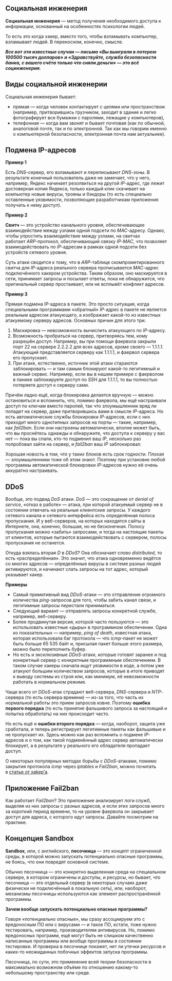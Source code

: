 
## **Социальная инженерия**

**Социальная инженерия** — метод получения необходимого доступа к информации, основанный на особенностях психологии людей.

То есть это когда хакер, вместо того, чтобы взламывать компьютер, взламывает людей. В переносном, конечно, смысле.

***Все вот эти известные случаи — письма «Вы выиграли в лотерею 100500 тысяч долларов» и «Здравствуйте, служба безопасности банка, с вашего счёта только что сняли деньги» — это всё социнженерия.***


## **Виды социальной инженерии**

Социальная инженерия бывает:

- прямая — когда человек контактирует с целями или пространством (например, притворившись грузчиком, заходит в здание и легко фотографирует все бумажки с паролями, лежащие у компьютеров),
- телефонная — когда вам звонят и бывает почтовая (как по обычной, аналоговой почте, так и по электронной. Так как мы говорим именно о компьютерной безопасности, электронная почта нам актуальнее).


## **Подмена IP-адресов**

**Пример 1**

Есть _DNS_-сервер, его взламывают и переписывают _DNS_-зоны. В результате конечный пользователь даже не замечает, что у него, например, Яндекс начинает резолвиться на другой _IP_-адрес, где лежит достоверная копия Яндекса, только каждый клик скачивает на компьютер новые вирусы, трояны и бэкдоры (то есть специально оставленные уязвимости, позволяющие разработчикам приложения получать к нему доступ).

**Пример 2**

**Свитч** — это устройство канального уровня, обеспечивающее взаимодействие между узлами одной подсети по _MAC_-адресу. Однако, чтобы упростить взаимодействие между узлами, на свитчах работает _ARP_-протокол, обеспечивающий связку _IP_-_MAC_, что позволяет взаимодействовать по _IP_-адресам в рамках одной подсети без устройств сетевого уровня.

Суть атаки сводится к тому, что в _ARP_-таблице скомпрометированного свитча для _IP_-адреса реального сервера прописывается _MAC_-адрес подключённого хакером устройства. Таким образом, оно маскируется в сети, принимает запросы и посылает ответы, пока не обнаружится, что оригинальный сервер простаивает, или не всплывёт конфликт адресов.

**Пример 3**

Прямая подмена IP-адреса в пакете. Это просто ситуация, когда специальными программами «обратный» _IP_-адрес в пакете не является реальным адресом атакующего, а изображает какой-то из известных атакуемому серверу адресов. Основных причин для этого три:

1. Маскировка — невозможность вычислить атакующего по _IP_-адресу.
2. Возможность пробраться на сервер, притворяясь тем, кому разрешён доступ. Например, вы при помощи фаервола закрыли порт 22 на сервере 2.2.2.2 для всех адресов, кроме своего — 1.1.1.1. Атакующий представляется серверу как 1.1.1.1, и фаервол сервера его пропускает.
3. При атаке, естественно, источник этой атаки стараются заблокировать — и там самым блокируют какой-то легитимный и важный сервис. Например, если вы в нашем примере с фаерволом в панике заблокируете доступ по _SSH_ для 1.1.1.1, то вы полностью потеряете доступ к серверу сами.

Причём ладно ещё, когда блокировка делается вручную — можно остановиться и вспомнить, что, помимо фаервола, мы ещё настраивали доступ по ключам вместо паролей, так что злоумышленник вряд ли попадет на сервер, даже притворившись вами в смысле _IP_-адреса. Но есть автоматические службы блокировки _IP_-адресов, если с них приходит много однотипных запросов на порты — такие, например, как _fail2ban_. Если они настроены автоматически, вполне может быть, что вы проснётесь однажды и обнаружите, что доступа к серверу у вас нет — пока вы спали, кто-то подменил ваш _IP_, несколько раз попробовал зайти на сервер, и _fail2ban_ ваш _IP_ заблокировал.

Хорошая новость в том, что у таких блоков есть срок годности. Плохая — злоумышленники тоже об этом знают. Поэтому при установке любой программы автоматической блокировки _IP_-адресов нужно её очень аккуратно настраивать.

## **DDoS**

Вообще, это подвид _DoS_ атаки. _DoS_ — это сокращение от _denial of service_, «отказ в работе» — атака, при которой атакуемый сервер не в состоянии отвечать на реальные клиентские запросы. У каждого сетевого канала и сетевого интерфейса есть определённая полоса пропускания. И у веб-серверов, на которых находятся сайты в Интернете, она, конечно, большая, но не бесконечная. Полосу пропускания можно «забить» запросами, и тогда на настоящие пакеты от клиентов, которые пытаются взаимодействовать с сервером, полосы пропускания не останется.

Откуда взялась вторая _D_ в _DDoS_? Она обозначает слово _distributed_, то есть «распределённая». Это значит, что атака одновременно ведётся со многих адресов — определённые вирусы в системе разных людей активируются, и начинают слать запросы на тот адрес, который указывает хакер.

**Примеры**

- Самый примитивный вид _DDoS_-атаки — это отправление огромного количества _ping_-запросов для того, чтобы забить канал связи, и легитимные запросы перестали приниматься.
- Следующий вариант — отправлять запросы конкретной службе, например, веб-серверу.
- Более продвинутая версия, которой часто пользуются — это использовать известные «дыры» в программном обеспечении. Одна из показательных — например, _ping of death_, известная атака, которая использовала баг протокола — что _icmp_-пакет не может быть больше 65 535 байт и, присылая пакет больше этого размера, можно было переполнить буфер.
- Но есть и эксклюзивные _DDoS_-атаки, которые готовят заранее и под конкретный сервер с конкретным программным обеспечением. В таком случае хакеры сначала ищут уязвимости в коде, а потом уже атакуют большим количеством запросов, которые в итоге приводят к выводу системы из строя или, как минимум, её невозможности работать в нормальном режиме.

Чаще всего от _DDoS_-атак страдают веб-сервера, _DNS_-сервера и _NTP_-сервера (то есть сервера времени) — из-за того, что часть их нормальной работы это прием запросов извне. Поэтому **ошибка первого порядка** (то есть принятие фальшивого запроса за настоящий и попытка обработать) на них происходит часто.

Но есть ещё и **ошибки второго порядка** — когда, наоборот, защита уже сработала, и теперь регистрирует легитимные пакеты как фальшивые и не пропускает их. Здесь можно как раз вспомнить о подмене _IP_-адресов и о том, как такой подменённый адрес сервер автоматически блокирует, а в результате у реального его обладателя пропадает доступ.

О некоторых популярных методах борьбы с _DDoS_-атаками, помимо закрытия протокола _icmp_ через _iptables_ и _Fail2ban_, можно почитать в [статье от xakep’а](https://xakep.ru/2009/10/14/49752/).

## **Приложение Fail2ban**

Как работает _Fail2ban_? Это приложение анализирует логи служб, выделяя из них запросы с разных адресов, и если этих запросов много за короткий период времени, то на уровне фаервола он закрывает доступ для адреса, с которого идут запросы. Давайте посмотрим на практике.

## **Концепция Sandbox**

**Sandbox**, или, с английского, **песочница** — это концепт ограниченной среды, в которой можно запускать потенциально опасные программы, не боясь, что они повредят основной системе.

Обычно песочница — это конкретно выделенная среда на специальном сервере, в котором ограничены и доступы, и ресурсы, но бывает, что песочница — это отдельный сервер (в некоторых случаях даже физически не подключённый в локальную сеть), или, наоборот, механизмы песочницы используются как элемент распространённой программы.

**Зачем вообще запускать потенциально опасные программы?**

Говоря «потенциально опасные», мы сразу ассоциируем это с вредоносным ПО или с вирусами — и такое ПО, кстати, тоже нужно тестировать, например, производителям антивирусов. Но, помимо вредоносных программ, ещё могут быть не слишком качественно написанные программы или вообще программы в состоянии тестировки. И проверка в песочнице покажет, нет ли утечки ресурсов и каких-то неожиданных побочных эффектов запуска программы.

Песочница, по сути, это применение всей теории безопасности в максимально возможном объёме по отношению какому-то небольшому пространству или среде.
